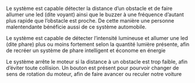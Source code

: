 Le système est capable détecter la distance d’un obstacle et de faire allumer une led (dite voyant)
ainsi que le buzzer à une fréquence d’autant plus rapide que l’obstacle est proche. De cette manière une
personne malentendante bénéficie aussi de ce système automobile.

Le système est capable de détecter l’intensité lumineuse et allumer une led (dite phare) plus ou
moins fortement selon la quantité lumière présente, afin de recréer un système de phare intelligent et
économe en énergie

Le système arrête le moteur si la distance à un obstacle est trop faible, afin d’éviter toute collision.
Un bouton est présent pour pourvoir changer de sens de rotation du moteur, afin de faire avancer ou reculer
notre voiture
